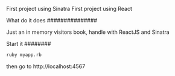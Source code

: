 First project using Sinatra
First project using React


What do it does
###############

Just an in memory visitors book, handle with ReactJS and Sinatra


Start it
########

```bash
ruby myapp.rb
```

then go to http://localhost:4567
